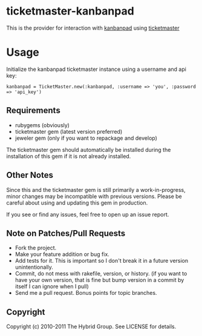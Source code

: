 # ticketmaster-kanbanpad

This is the provider for interaction with [kanbanpad](https://www.kanbanpad.com) using [ticketmaster](http://ticketrb.com)

# Usage

Initialize the kanbanpad ticketmaster instance using a username and api key:
  
    kanbanpad = TicketMaster.new(:kanbanpad, :username => 'you', :password => 'api_key')


## Requirements

* rubygems (obviously)
* ticketmaster gem (latest version preferred)
* jeweler gem (only if you want to repackage and develop)

The ticketmaster gem should automatically be installed during the installation of this gem if it is not already installed.

## Other Notes

Since this and the ticketmaster gem is still primarily a work-in-progress, minor changes may be incompatible with previous versions. Please be careful about using and updating this gem in production.

If you see or find any issues, feel free to open up an issue report.


## Note on Patches/Pull Requests
 
* Fork the project.
* Make your feature addition or bug fix.
* Add tests for it. This is important so I don't break it in a
  future version unintentionally.
* Commit, do not mess with rakefile, version, or history.
  (if you want to have your own version, that is fine but bump version in a commit by itself I can ignore when I pull)
* Send me a pull request. Bonus points for topic branches.

## Copyright

Copyright (c) 2010-2011 The Hybrid Group. See LICENSE for details.
